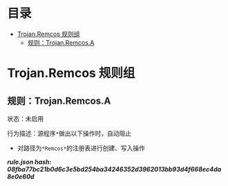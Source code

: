 



目录
==

* [Trojan.Remcos 规则组](#trojanremcos-)
	* [规则：Trojan.Remcos.A](#trojanremcosa)

# Trojan.Remcos 规则组

## 规则：Trojan.Remcos.A
  
状态：未启用

行为描述：源程序`*`做出以下操作时，自动阻止
- 对路径为`*Remcos*`的注册表进行创建、写入操作
  
***rule.json hash: 08fba77bc21b0d6c3e5bd254ba34246352d3962013bb93d4f668ec4da8e0e60d***